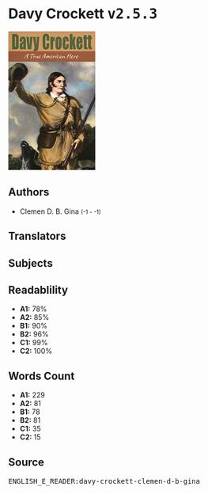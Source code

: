 # Davy Crockett <kbd>v2.5.3</kbd>

![](./cover.medium.jpg "")

## Authors


 - Clemen D. B. Gina <small>(-1 - -1)</small>

## Translators



## Subjects



## Readablility


 - **A1:** 78%
 - **A2:** 85%
 - **B1:** 90%
 - **B2:** 96%
 - **C1:** 99%
 - **C2:** 100%

## Words Count


 - **A1:** 229
 - **A2:** 81
 - **B1:** 78
 - **B2:** 81
 - **C1:** 35
 - **C2:** 15

## Source


<kbd>ENGLISH_E_READER:davy-crockett-clemen-d-b-gina</kbd>
